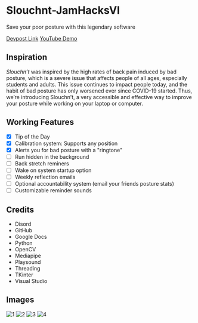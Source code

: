 # Slouchnt-JamHacksVI
Save your poor posture with this legendary software

[Devpost Link](https://devpost.com/software/slouchn-t?ref_content=my-projects-tab&ref_feature=my_projects)
[YouTube Demo](https://youtu.be/v25uHHj_7GY)

## Inspiration
*Slouchn’t* was inspired by the high rates of back pain induced by bad posture, which is a severe issue that affects people of all ages, especially students and adults. This issue continues to impact people today, and the habit of bad posture has only worsened ever since COVID-19 started. Thus, we’re introducing Slouchn’t, a very accessible and effective way to improve your posture while working on your laptop or computer.


## Working Features
- [x] Tip of the Day
- [x] Calibration system: Supports any position
- [x] Alerts you for bad posture with a "ringtone"
- [ ] Run hidden in the background
- [ ] Back stretch reminers
- [ ] Wake on system startup option
- [ ] Weekly reflection emails
- [ ] Optional accountability system (email your friends posture stats)
- [ ] Customizable reminder sounds

## Credits
- Disord
- GitHub
- Google Docs
- Python
- OpenCV
- Mediapipe
- Playsound
- Threading
- TKinter
- Visual Studio

## Images
![1](https://user-images.githubusercontent.com/69162332/170625148-1c7a6988-67b7-4d54-8b9f-26a76906522e.png)
![2](https://user-images.githubusercontent.com/69162332/170625670-094db7d3-4067-4957-82fd-b9df2ba1ee4f.png)
![3](https://user-images.githubusercontent.com/69162332/170625686-1052f47c-628f-4490-82be-aa488b439103.png)
![4](https://user-images.githubusercontent.com/69162332/170625259-5211fb86-f225-4f8d-ac47-725b4b26b29b.png)
